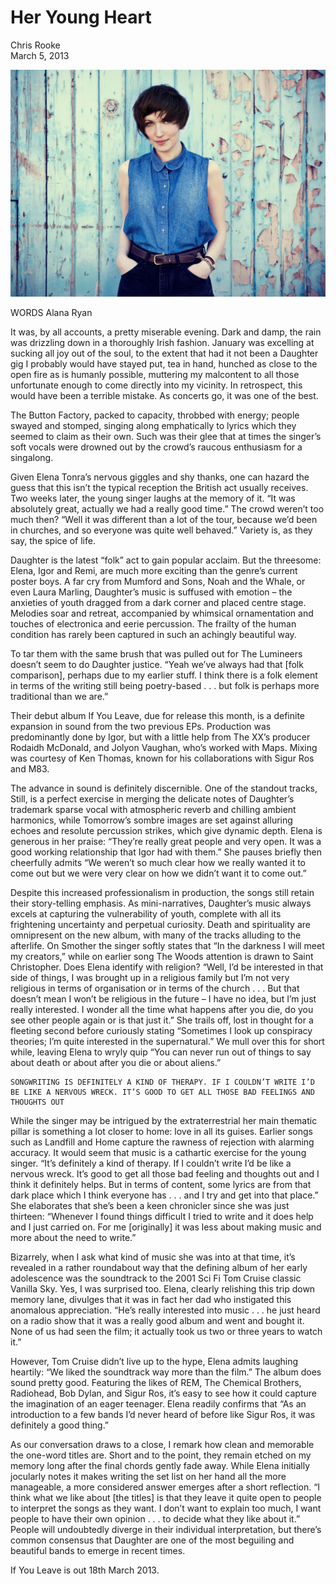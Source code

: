 # Her Young Heart

Chris Rooke \
March 5, 2013

<img src="/Images/Stacey%20Hatfield/tn2.jpg">

WORDS Alana Ryan

It was, by all accounts, a pretty miserable evening. Dark and damp, the rain was drizzling down in a thoroughly Irish fashion. January was excelling at sucking all joy out of the soul, to the extent that had it not been a Daughter gig I probably would have stayed put, tea in hand, hunched as close to the open fire as is humanly possible, muttering my malcontent to all those unfortunate enough to come directly into my vicinity. In retrospect, this would have been a terrible mistake. As concerts go, it was one of the best.

The Button Factory, packed to capacity, throbbed with energy; people swayed and stomped, singing along emphatically to lyrics which they seemed to claim as their own. Such was their glee that at times the singer’s soft vocals were drowned out by the crowd’s raucous enthusiasm for a singalong.

Given Elena Tonra’s nervous giggles and shy thanks, one can hazard the guess that this isn’t the typical reception the British act usually receives. Two weeks later, the young singer laughs at the memory of it. “It was absolutely great, actually we had a really good time.” The crowd weren’t too much then? “Well it was different than a lot of the tour, because we’d been in churches, and so everyone was quite well behaved.” Variety is, as they say, the spice of life.

Daughter is the latest “folk” act to gain popular acclaim. But the threesome: Elena, Igor and Remi, are much more exciting than the genre’s current poster boys. A far cry from Mumford and Sons, Noah and the Whale, or even Laura Marling, Daughter’s music is suffused with emotion – the anxieties of youth dragged from a dark corner and placed centre stage. Melodies soar and retreat, accompanied by whimsical ornamentation and touches of electronica and eerie percussion. The frailty of the human condition has rarely been captured in such an achingly beautiful way.

To tar them with the same brush that was pulled out for The Lumineers doesn’t seem to do Daughter justice. “Yeah we’ve always had that [folk comparison], perhaps due to my earlier stuff. I think there is a folk element in terms of the writing still being poetry-based . . . but folk is perhaps more traditional than we are.”

Their debut album If You Leave, due for release this month, is a definite expansion in sound from the two previous EPs. Production was predominantly done by Igor, but with a little help from The XX’s producer Rodaidh McDonald, and Jolyon Vaughan, who’s worked with Maps. Mixing was courtesy of Ken Thomas, known for his collaborations with Sigur Ros and M83.

The advance in sound is definitely discernible. One of the standout tracks, Still, is a perfect exercise in merging the delicate notes of Daughter’s trademark sparse vocal with atmospheric reverb and chilling ambient harmonics, while Tomorrow’s sombre images are set against alluring echoes and resolute percussion strikes, which give dynamic depth. Elena is generous in her praise: “They’re really great people and very open. It was a good working relationship that Igor had with them.” She pauses briefly then cheerfully admits “We weren’t so much clear how we really wanted it to come out but we were very clear on how we didn’t want it to come out.”

Despite this increased professionalism in production, the songs still retain their story-telling emphasis. As mini-narratives, Daughter’s music always excels at capturing the vulnerability of youth, complete with all its frightening uncertainty and perpetual curiosity. Death and spirituality are omnipresent on the new album, with many of the tracks alluding to the afterlife. On Smother the singer softly states that “In the darkness I will meet my creators,” while on earlier song The Woods attention is drawn to Saint Christopher. Does Elena identify with religion? “Well, I’d be interested in that side of things, I was brought up in a religious family but I’m not very religious in terms of organisation or in terms of the church . . . But that doesn’t mean I won’t be religious in the future – I have no idea, but I’m just really interested. I wonder all the time what happens after you die, do you see other people again or is that just it.” She trails off, lost in thought for a fleeting second before curiously stating “Sometimes I look up conspiracy theories; I’m quite interested in the supernatural.” We mull over this for short while, leaving Elena to wryly quip “You can never run out of things to say about death or about after you die or about aliens.”

    SONGWRITING IS DEFINITELY A KIND OF THERAPY. IF I COULDN’T WRITE I’D BE LIKE A NERVOUS WRECK. IT’S GOOD TO GET ALL THOSE BAD FEELINGS AND THOUGHTS OUT

While the singer may be intrigued by the extraterrestrial her main thematic pillar is something a lot closer to home: love in all its guises. Earlier songs such as Landfill and Home capture the rawness of rejection with alarming accuracy. It would seem that music is a cathartic exercise for the young singer. “It’s definitely a kind of therapy. If I couldn’t write I’d be like a nervous wreck. It’s good to get all those bad feeling and thoughts out and I think it definitely helps. But in terms of content, some lyrics are from that dark place which I think everyone has  . . . and I try and get into that place.” She elaborates that she’s been a keen chronicler since she was just thirteen: “Whenever I found things difficult I tried to write and it does help and I just carried on. For me [originally] it was less about making music and more about the need to write.”

Bizarrely, when I ask what kind of music she was into at that time, it’s revealed in a rather roundabout way that the defining album of her early adolescence was the soundtrack to the 2001 Sci Fi Tom Cruise classic Vanilla Sky. Yes, I was surprised too. Elena, clearly relishing this trip down memory lane, divulges that it was in fact her dad who instigated this anomalous appreciation. “He’s really interested into music . . . he just heard on a radio show that it was a really good album and went and bought it. None of us had seen the film; it actually took us two or three years to watch it.”

However, Tom Cruise didn’t live up to the hype, Elena admits laughing heartily: “We liked the soundtrack way more than the film.” The album does sound pretty good. Featuring the likes of REM, The Chemical Brothers, Radiohead, Bob Dylan, and Sigur Ros, it’s easy to see how it could capture the imagination of an eager teenager. Elena readily confirms that “As an introduction to a few bands I’d never heard of before like Sigur Ros, it was definitely a good thing.”

As our conversation draws to a close, I remark how clean and memorable the one-word titles are. Short and to the point, they remain etched on my memory long after the final chords gently fade away. While Elena initially jocularly notes it makes writing the set list on her hand all the more manageable, a more considered answer emerges after a short reflection. “I think what we like about [the titles] is that they leave it quite open to people to interpret the songs as they want. I don’t want to explain too much, I want people to have their own opinion . . . to decide what they like about it.” People will undoubtedly diverge in their individual interpretation, but there’s common consensus that Daughter are one of the most beguiling and beautiful bands to emerge in recent times.

If You Leave is out 18th March 2013. 

